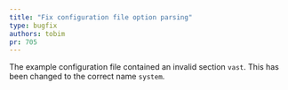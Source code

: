 ```yaml
---
title: "Fix configuration file option parsing"
type: bugfix
authors: tobim
pr: 705
---
```


The example configuration file contained an invalid section `vast`. This has
been changed to the correct name `system`.
